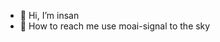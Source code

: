 
- 🗿 Hi, I’m insan
- 🗿 How to reach me use moai-signal to the sky

<!---
Two to the one,from the one to the three.
- 🗿 I’m interested in moai
- 🗿 I’m currently learning moai
--->
